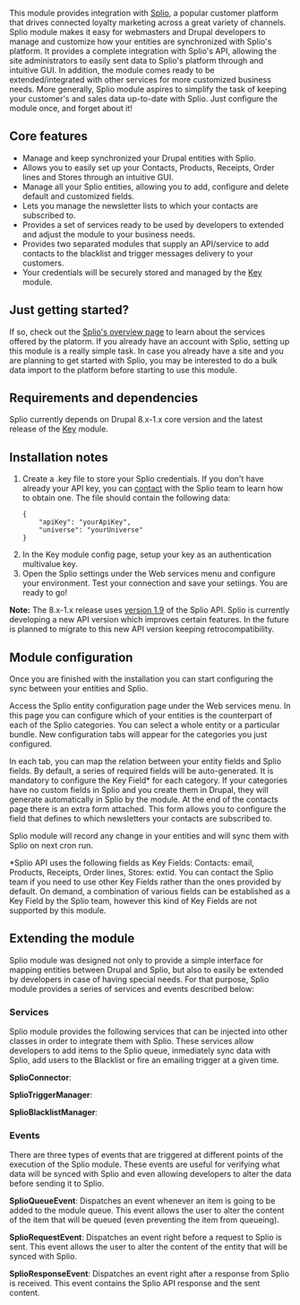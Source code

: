 This module provides integration with [Splio](https://www.splio.com), a popular customer platform that drives connected loyalty marketing across a great variety of channels.
Splio module makes it easy for webmasters and Drupal developers to manage and customize how your entities are synchronized with Splio's platform.
It provides a complete integration with Splio's API, allowing the site administrators to easily sent data to Splio's platform through and intuitive GUI.
In addition, the module comes ready to be extended/integrated with other services for more customized business needs.
More generally, Splio module aspires to simplify the task of keeping your customer's and sales data up-to-date with Splio. Just configure the module once, and forget about it!

## Core features

*  Manage and keep synchronized your Drupal entities with Splio.
*  Allows you to easily set up your Contacts, Products, Receipts, Order lines and Stores through an intuitive GUI.
*  Manage all your Splio entities, allowing you to add, configure and delete default and customized fields.
*  Lets you manage the newsletter lists to which your contacts are subscribed to.
*  Provides a set of services ready to be used by developers to extended and adjust the module to your business needs.
*  Provides two separated modules that supply an API/service to add contacts to the blacklist and trigger messages delivery to your customers.
*  Your credentials will be securely stored and managed by the [Key](https://www.drupal.org/project/key) module.

## Just getting started?

If so, check out the [Splio's overview page](https://www.splio.com/splio/) to learn about the services offered by the platorm. If you already have an account with Splio, setting up
this module is a really simple task. In case you already have a site and you are planning to get started with Splio, you may be interested to do a bulk data import to the platform before starting
to use this module.

## Requirements and dependencies

Splio currently depends on Drupal 8.x-1.x core version and the latest release of the [Key](https://www.drupal.org/project/key) module.

## Installation notes

1.  Create a .key file to store your Splio credentials.  If you don't have already your API key, you can [contact](https://www.splio.com/contact-us/) with the Splio team to learn how to obtain one.
    The file should contain the following data: 
    ```
    {
        "apiKey": "yourApiKey",
        "universe": "yourUniverse"
    }
    ```
2. In the Key module config page, setup your key as an authentication multivalue key.
3. Open the Splio settings under the Web services menu and configure your environment. Test your connection and save your setiings. You are ready to go!

**Note:** The 8.x-1.x release uses [version 1.9](https://webdocs.splio.com/resources/api/) of the Splio API. Splio is currently developing a new API version which improves certain features.
In the future is planned to migrate to this new API version keeping retrocompatibility.

## Module configuration

Once you are finished with the installation you can start configuring the sync between your entities and Splio.

Access the Splio entity configuration page under the Web services menu. In this page you can configure which of your entities is the counterpart of each of the Splio categories.
You can select a whole entity or a particular bundle. New configuration tabs will appear for the categories you just configured.

In each tab, you can map the relation between your entity fields and Splio fields. By default, a series of required fields will be auto-generated.
It is mandatory to configure the Key Field* for each category. If your categories have no custom fields in Splio and you create them in Drupal, they will generate automatically in Splio by the module.
At the end of the contacts page there is an extra form attached. This form allows you to configure the field that defines to which newsletters your contacts are subscribed to.

Splio module will record any change in your entities and will sync them with Splio on next cron run.

*Splio API uses the following fields as Key Fields: Contacts: email, Products, Receipts, Order lines, Stores: extid. You can contact the Splio team if you need to use other Key Fields rather than the
ones provided by default. On demand, a combination of various fields can be established as a Key Field by the Splio team, however this kind of Key Fields are not supported by this module.

## Extending the module

Splio module was designed not only to provide a simple interface for mapping entities between Drupal and Splio, but also to easily be extended by developers in case of having special needs. For that purpose,
Splio module provides a series of services and events described below:

### Services

Splio module provides the following services that can be injected into other classes in order to integrate them with Splio. These services allow developers to add items to the Splio queue, inmediately sync data
with Splio, add users to the Blacklist or fire an emailing trigger at a given time.

**SplioConnector**:

**SplioTriggerManager**:

**SplioBlacklistManager**:

### Events

There are three types of events that are triggered at different points of the execution of the Splio module. These events are useful for verifying what data will be synced with Splio and even allowing 
developers to alter the data before sending it to Splio.

**SplioQueueEvent**: Dispatches an event whenever an item is going to be added to the module queue. This event allows the user to alter the content of the item that will be queued (even preventing the item from queueing).

**SplioRequestEvent**: Dispatches an event right before a request to Splio is sent. This event allows the user to alter the content of the entity that will be synced with Splio.

**SplioResponseEvent**: Dispatches an event right after a response from Splio is received. This event contains the Splio API response and the sent content.